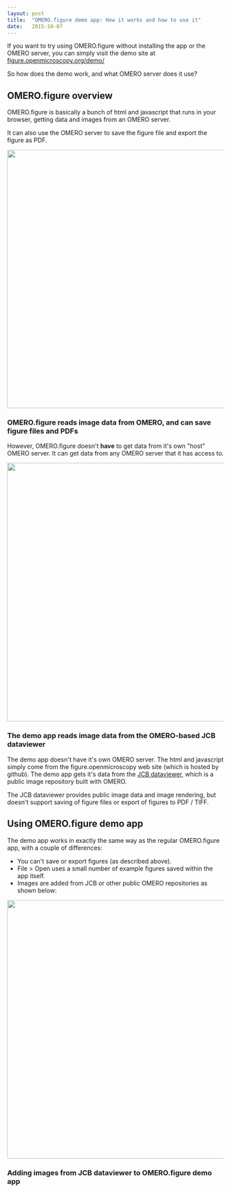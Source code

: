 ```yaml
---
layout: post
title:  "OMERO.figure demo app: How it works and how to use it"
date:   2015-10-07
---
```


If you want to try using OMERO.figure without installing the app or the OMERO server,
you can simply visit the demo site at [figure.openmicroscopy.org/demo/](http://figure.openmicroscopy.org/demo/)

So how does the demo work, and what OMERO server does it use?

<h2>OMERO.figure overview</h2>

OMERO.figure is basically a bunch of html and javascript that runs in your browser, getting
data and images from an OMERO server.

It can also use the OMERO server to save the figure file and export the figure as PDF.


<div class="panel panel-default">
  <div class="panel-body" style="padding:0; text-align: center">
    <img src="{{ site.baseurl }}/images/OMERO.figure_app.png" style="width:600px"/>
  </div>
  <div class="panel-heading">
    <h3 class="panel-title">OMERO.figure reads image data from OMERO, and can save figure files and PDFs</h3>
  </div>
</div>

However, OMERO.figure doesn't **have** to get data from it's own "host" OMERO server. It
can get data from any OMERO server that it has access to.

<div class="panel panel-default">
  <div class="panel-body" style="padding:0; text-align: center">
    <img src="{{ site.baseurl }}/images/OMERO.figure_demo.png" style="width:600px"/>
  </div>
  <div class="panel-heading">
    <h3 class="panel-title">The demo app reads image data from the OMERO-based JCB dataviewer</h3>
  </div>
</div>

The demo app doesn't have it's own OMERO server. The html and javascript simply come from the 
figure.openmicroscopy web site (which is hosted by github). The demo app
gets it's data from the [JCB dataviewer](http://jcb-dataviewer.rupress.org/), which is a public
image repository built with OMERO.

The JCB dataviewer provides public image data and image rendering, but doesn't support saving
of figure files or export of figures to PDF / TIFF.

<h2>Using OMERO.figure demo app</h2>

The demo app works in exactly the same way as the regular OMERO.figure app, with a couple of differences:

 - You can't save or export figures (as described above).
 - File > Open uses a small number of example figures saved within the app itself.
 - Images are added from JCB or other public OMERO repositories as shown below:

<div class="panel panel-default">
  <div class="panel-body" style="padding:0; text-align: center">
    <img src="{{ site.baseurl }}/images/demo_add_images.png" style="width:600px"/>
  </div>
  <div class="panel-heading">
    <h3 class="panel-title">Adding images from JCB dataviewer to OMERO.figure demo app</h3>
  </div>
</div>


